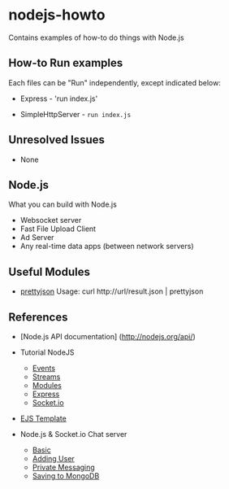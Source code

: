 nodejs-howto
============

Contains examples of how-to do things with Node.js

## How-to Run examples ##

Each files can be "Run" independently, except indicated below:

- Express - 'run index.js'

- SimpleHttpServer - `run index.js`

## Unresolved Issues ##

- None

## Node.js ##

What you can build with Node.js
- Websocket server
- Fast File Upload Client
- Ad Server
- Any real-time data apps (between network servers)

## Useful Modules ##

- [prettyjson](https://www.npmjs.org/package/prettyjson)
    Usage: curl http://url/result.json | prettyjson

## References ##

- [Node.js API documentation] (http://nodejs.org/api/)

- Tutorial NodeJS
   - [Events](https://www.youtube.com/watch?v=5foad8PygGM)
   - [Streams](https://www.youtube.com/watch?v=9Ui3DaNO7lE)
   - [Modules](https://www.youtube.com/watch?v=txW0rKTYVK4)
   - [Express](https://www.youtube.com/watch?v=WkJyEBz0PTY)
   - [Socket.io](https://www.youtube.com/watch?v=mtDK4jf4RS0)

- [EJS Template](http://robdodson.me/blog/2012/05/31/how-to-use-ejs-in-express/)

- Node.js & Socket.io Chat server
   - [Basic](https://www.youtube.com/watch?v=pNKNYLv2BpQ)
   - [Adding User](https://www.youtube.com/watch?v=dOSIqJWQkXM)
   - [Private Messaging](https://www.youtube.com/watch?v=k8o8-Q_-Qfk)
   - [Saving to MongoDB](https://www.youtube.com/watch?v=c01OHDUpDMU)